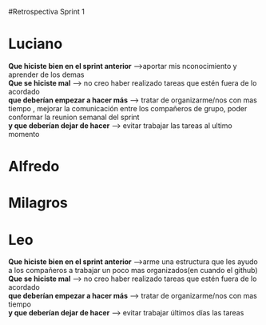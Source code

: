 #Retrospectiva  Sprint 1

# Luciano
<strong>Que hiciste bien en el sprint anterior</strong>
-->aportar mis nconocimiento y aprender de los demas<br>
<strong>Que se hiciste mal</strong>
--> no creo haber realizado tareas que estén fuera de lo acordado<br>
<strong>que deberían empezar a hacer más</strong>
--> tratar de organizarme/nos con mas tiempo , mejorar la comunicación entre los compañeros de grupo, poder conformar la reunion semanal del sprint<br>
<strong>y que deberían dejar de hacer</strong>
--> evitar trabajar las tareas al ultimo momento

# Alfredo

# Milagros

# Leo
<strong>Que hiciste bien en el sprint anterior</strong>
-->arme una estructura que les ayudo a los compañeros a trabajar un poco mas organizados(en cuando el github)<br>
<strong>Que se hiciste mal</strong>
--> no creo haber realizado tareas que estén fuera de lo acordado<br>
<strong>que deberían empezar a hacer más</strong>
--> tratar de organizarme/nos con mas tiempo<br>
<strong>y que deberían dejar de hacer</strong>
--> evitar trabajar últimos días las tareas
